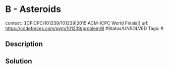 # B - Asteroids

contest: [[CFICPC/101239/101239|2015 ACM-ICPC World Finals]]
url: https://codeforces.com/gym/101239/problem/B
#Status/UNSOLVED
Tags: #

## Description

## Solution

